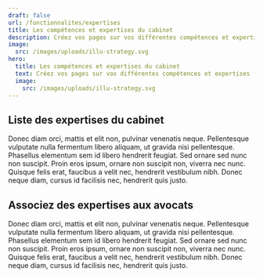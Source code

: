 ```yaml
---
draft: false
url: /fonctionnalites/expertises
title: Les compétences et expertises du cabinet
description: Créez vos pages sur vos différentes compétences et expertises (droit pénal, du travail…).
image:
  src: /images/uploads/illu-strategy.svg
hero:
  title: Les compétences et expertises du cabinet
  text: Créez vos pages sur vos différentes compétences et expertises (droit pénal, du travail…).
  image:
    src: /images/uploads/illu-strategy.svg
---
```


## Liste des expertises du cabinet
Donec diam orci, mattis et elit non, pulvinar venenatis neque. Pellentesque vulputate nulla fermentum libero aliquam, ut gravida nisi pellentesque. Phasellus elementum sem id libero hendrerit feugiat. Sed ornare sed nunc non suscipit. Proin eros ipsum, ornare non suscipit non, viverra nec nunc. Quisque felis erat, faucibus a velit nec, hendrerit vestibulum nibh. Donec neque diam, cursus id facilisis nec, hendrerit quis justo.

## Associez des expertises aux avocats
Donec diam orci, mattis et elit non, pulvinar venenatis neque. Pellentesque vulputate nulla fermentum libero aliquam, ut gravida nisi pellentesque. Phasellus elementum sem id libero hendrerit feugiat. Sed ornare sed nunc non suscipit. Proin eros ipsum, ornare non suscipit non, viverra nec nunc. Quisque felis erat, faucibus a velit nec, hendrerit vestibulum nibh. Donec neque diam, cursus id facilisis nec, hendrerit quis justo.
